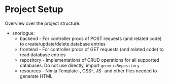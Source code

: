 # Project Setup

Overview over the project structure:
- snorlogue:
  - backend - For controller procs of POST requests (and related code) to create/update/delete database entries
  - frontend - For controller procs of GET requests (and related code) to read database entries
  - repository - Implementations of CRUD operations for all supported databases. Do not use directly, import `genericRepository`
  - resources - Nimja Template-, CSS-, JS- and other files needed to generate HTML
